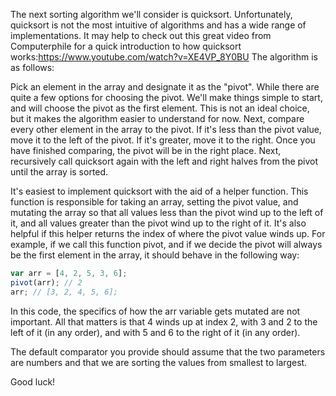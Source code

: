 The next sorting algorithm we'll consider is quicksort. Unfortunately, quicksort is not the most intuitive of algorithms and has a wide range of implementations. It may help to check out this great video from Computerphile for a quick introduction to how quicksort works:https://www.youtube.com/watch?v=XE4VP_8Y0BU
The algorithm is as follows:

Pick an element in the array and designate it as the "pivot". While there are quite a few options for choosing the pivot. We'll make things simple to start, and will choose the pivot as the first element. This is not an ideal choice, but it makes the algorithm easier to understand for now.
Next, compare every other element in the array to the pivot.
If it's less than the pivot value, move it to the left of the pivot.
If it's greater, move it to the right.
Once you have finished comparing, the pivot will be in the right place.
Next, recursively call quicksort again with the left and right halves from the pivot until the array is sorted.

It's easiest to implement quicksort with the aid of a helper function. This function is responsible for taking an array, setting the pivot value, and mutating the array so that all values less than the pivot wind up to the left of it, and all values greater than the pivot wind up to the right of it. It's also helpful if this helper returns the index of where the pivot value winds up.
For example, if we call this function pivot, and if we decide the pivot will always be the first element in the array, it should behave in the following way:

```js
var arr = [4, 2, 5, 3, 6];
pivot(arr); // 2
arr; // [3, 2, 4, 5, 6];
```

In this code, the specifics of how the arr variable gets mutated are not important. All that matters is that 4 winds up at index 2, with 3 and 2 to the left of it (in any order), and with 5 and 6 to the right of it (in any order).

The default comparator you provide should assume that the two parameters are numbers and that we are sorting the values from smallest to largest.

Good luck!
